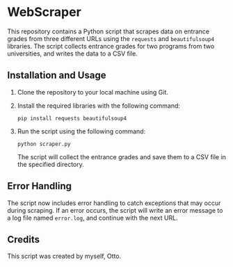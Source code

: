 # WebScraper

This repository contains a Python script that scrapes data on entrance grades from three different URLs using the `requests` and `beautifulsoup4` libraries. The script collects entrance grades for two programs from two universities, and writes the data to a CSV file.

## Installation and Usage

1. Clone the repository to your local machine using Git.
2. Install the required libraries with the following command:
   
   ```
   pip install requests beautifulsoup4
   ```
   
3. Run the script using the following command:
   
   ```
   python scraper.py
   ```
   
   The script will collect the entrance grades and save them to a CSV file in the specified directory.

## Error Handling

The script now includes error handling to catch exceptions that may occur during scraping. If an error occurs, the script will write an error message to a log file named `error.log`, and continue with the next URL.

## Credits

This script was created by myself, Otto.
